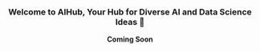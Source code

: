 <div align="center">
<h3>Welcome to AIHub, Your Hub for Diverse AI and Data Science Ideas 💜</h3>

**Coming Soon**
</div>
